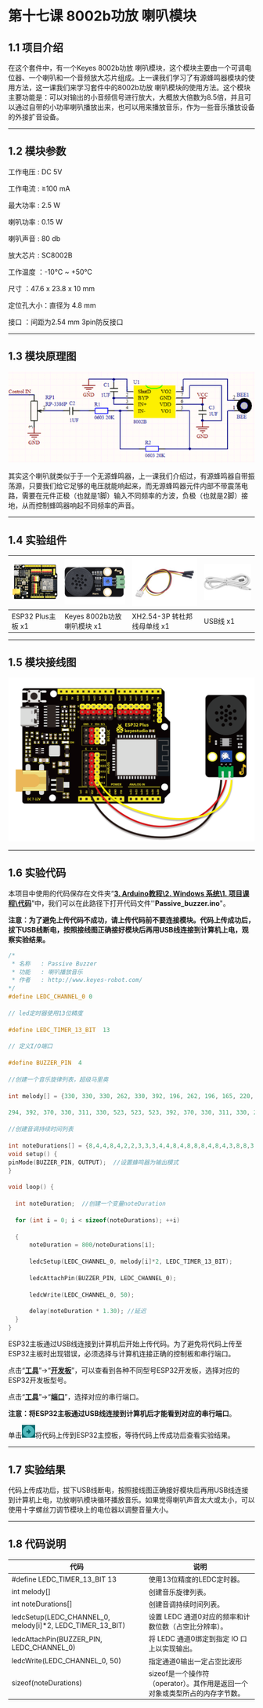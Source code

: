 # 第十七课 8002b功放 喇叭模块

## 1.1 项目介绍

在这个套件中，有一个Keyes 8002b功放 喇叭模块，这个模块主要由一个可调电位器、一个喇叭和一个音频放大芯片组成。上一课我们学习了有源蜂鸣器模块的使用方法，这一课我们来学习套件中的8002b功放 喇叭模块的使用方法。这个模块主要功能是：可以对输出的小音频信号进行放大，大概放大倍数为8.5倍，并且可以通过自带的小功率喇叭播放出来，也可以用来播放音乐，作为一些音乐播放设备的外接扩音设备。

---

## 1.2 模块参数

工作电压 : DC 5V 

工作电流 : ≥100 mA

最大功率 : 2.5 W

喇叭功率 : 0.15 W

喇叭声音 : 80 db

放大芯片 : SC8002B

工作温度 ：-10°C ~ +50°C

尺寸 ：47.6 x 23.8 x 10 mm

定位孔大小：直径为 4.8 mm

接口 ：间距为2.54 mm 3pin防反接口

---

## 1.3 模块原理图

![img](media/171301.jpg)

其实这个喇叭就类似于于一个无源蜂鸣器，上一课我们介绍过，有源蜂鸣器自带振荡源，只要我们给它足够的电压就能响起来，而无源蜂鸣器元件内部不带震荡电路，需要在元件正极（也就是1脚）输入不同频率的方波，负极（也就是2脚）接地，从而控制蜂鸣器响起不同频率的声音。

---

## 1.4 实验组件

| ![img](media/KS5016.png) | ![img](media/KE4067.png)    | ![img](media/3pin.jpg)       | ![img](media/USB.jpg) |
| ------------------------ | --------------------------- | ---------------------------- | --------------------- |
| ESP32 Plus主板 x1        | Keyes 8002b功放 喇叭模块 x1 | XH2.54-3P 转杜邦线母单线  x1 | USB线  x1             |

---

## 1.5 模块接线图

![img](media/171501.png)

---

## 1.6 实验代码

本项目中使用的代码保存在文件夹“<u>**3. Arduino教程\2. Windows 系统\1. 项目课程\代码**</u>”中，我们可以在此路径下打开代码文件''**Passive_buzzer.ino**"。

**注意：为了避免上传代码不成功，请上传代码前不要连接模块。代码上传成功后，拔下USB线断电，按照接线图正确接好模块后再用USB线连接到计算机上电，观察实验结果。**

```c++
/*
 * 名称   : Passive Buzzer
 * 功能   : 喇叭播放音乐
 * 作者   : http://www.keyes-robot.com/ 
*/
#define LEDC_CHANNEL_0 0

// led定时器使用13位精度

#define LEDC_TIMER_13_BIT  13

// 定义I/O端口

#define BUZZER_PIN  4

//创建一个音乐旋律列表，超级马里奥

int melody[] = {330, 330, 330, 262, 330, 392, 196, 262, 196, 165, 220, 247, 233, 220, 196, 330, 392, 440, 349, 392, 330, 262, 294, 247, 262, 196, 165, 220, 247, 233, 220, 196, 330, 392,440, 349, 392, 330, 262, 294, 247, 392, 370, 330, 311, 330, 208, 220, 262, 220, 262,

294, 392, 370, 330, 311, 330, 523, 523, 523, 392, 370, 330, 311, 330, 208, 220, 262,220, 262, 294, 311, 294, 262, 262, 262, 262, 262, 294, 330, 262, 220, 196, 262, 262,262, 262, 294, 330, 262, 262, 262, 262, 294, 330, 262, 220, 196};

//创建音调持续时间列表

int noteDurations[] = {8,4,4,8,4,2,2,3,3,3,4,4,8,4,8,8,8,4,8,4,3,8,8,3,3,3,3,4,4,8,4,8,8,8,4,8,4,3,8,8,2,8,8,8,4,4,8,8,4,8,8,3,8,8,8,4,4,4,8,2,8,8,8,4,4,8,8,4,8,8,3,3,3,1,8,4,4,8,4,8,4,8,2,8,4,4,8,4,1,8,4,4,8,4,8,4,8,2};
void setup() {
pinMode(BUZZER_PIN, OUTPUT);  //设置蜂鸣器为输出模式
}

void loop() {

  int noteDuration;  //创建一个变量noteDuration

  for (int i = 0; i < sizeof(noteDurations); ++i)

  {
      noteDuration = 800/noteDurations[i];

      ledcSetup(LEDC_CHANNEL_0, melody[i]*2, LEDC_TIMER_13_BIT);

      ledcAttachPin(BUZZER_PIN, LEDC_CHANNEL_0);

      ledcWrite(LEDC_CHANNEL_0, 50);

      delay(noteDuration * 1.30); //延迟
  }
}
```

ESP32主板通过USB线连接到计算机后开始上传代码。为了避免将代码上传至ESP32主板时出现错误，必须选择与计算机连接正确的控制板和串行端口。

点击“**<u>工具</u>**”→“**<u>开发板</u>**”，可以查看到各种不同型号ESP32开发板，选择对应的ESP32开发板型号。

点击“<u>**工具**</u>”→“**<u>端口</u>**”，选择对应的串行端口。

**注意：将ESP32主板通过USB线连接到计算机后才能看到对应的串行端口**。

单击![img](media/wps17.jpg)将代码上传到ESP32主控板，等待代码上传成功后查看实验结果。

---

## 1.7 实验结果

代码上传成功后，拔下USB线断电，按照接线图正确接好模块后再用USB线连接到计算机上电，功放喇叭模块循环播放音乐。如果觉得喇叭声音太大或太小，可以使用十字螺丝刀调节模块上的电位器以调整音量大小。

---

## 1.8 代码说明

| 代码                                                      | 说明                                                         |
| --------------------------------------------------------- | ------------------------------------------------------------ |
| #define LEDC_TIMER_13_BIT  13                             | 使用13位精度的LEDC定时器。                                   |
| int melody[]                                              | 创建音乐旋律列表。                                           |
| int noteDurations[]                                       | 创建音调持续时间列表。                                       |
| ledcSetup(LEDC_CHANNEL_0, melody[i]*2, LEDC_TIMER_13_BIT) | 设置 LEDC 通道0对应的频率和计数位数（占空比分辨率）。        |
| ledcAttachPin(BUZZER_PIN, LEDC_CHANNEL_0)                 | 将 LEDC 通道0绑定到指定 IO 口上以实现输出。                  |
| ledcWrite(LEDC_CHANNEL_0, 50)                             | 指定通道0输出一定占空比波形                                  |
| sizeof(noteDurations)                                     | sizeof是一个操作符（operator）。其作用是返回一个对象或类型所占的内存字节数。 |

 
